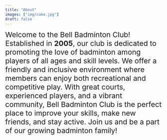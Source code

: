 ```yaml
---
title: "About"
images: ["img/cake.jpg"]
draft: false
---
```



<div style="font-size: 23px" > Welcome to the  Bell Badminton Club! Established in <b>2005</b>, our club is dedicated to promoting the love of badminton among players of all ages and skill levels. We offer a friendly and inclusive environment where members can enjoy both recreational and competitive play. With great courts, experienced players, and a vibrant community, Bell Badminton Club is the perfect place to improve your skills, make new friends, and stay active. Join us and be a part of our growing badminton family!</div>


